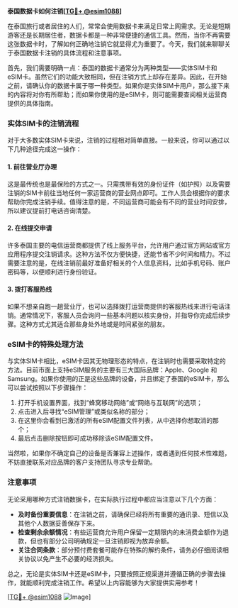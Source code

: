 **泰国数据卡如何注销[[TG💪+ @esim1088](https://t.me/s/esim1088)]**

在泰国旅行或者居住的人们，常常会使用数据卡来满足日常上网需求。无论是短期游客还是长期居住者，数据卡都是一种非常便捷的通信工具。然而，当你不再需要这张数据卡时，了解如何正确地注销它就显得尤为重要了。今天，我们就来聊聊关于泰国数据卡注销的具体流程和注意事项。

首先，我们需要明确一点：泰国的数据卡通常分为两种类型——实体SIM卡和eSIM卡。虽然它们的功能大致相同，但在注销方式上却存在差异。因此，在开始之前，请确认你的数据卡属于哪一种类型。如果你是实体SIM卡用户，那么接下来的内容将对你有所帮助；而如果你使用的是eSIM卡，则可能需要查阅相关运营商提供的具体指南。

### 实体SIM卡的注销流程

对于大多数实体SIM卡来说，注销的过程相对简单直接。一般来说，你可以通过以下几种途径完成这一操作：

#### 1. 前往营业厅办理
这是最传统也是最保险的方式之一。只需携带有效的身份证件（如护照）以及需要注销的SIM卡前往当地任何一家运营商的营业网点即可。工作人员会根据你的要求帮助你完成注销手续。值得注意的是，不同运营商可能会有不同的营业时间安排，所以建议提前打电话咨询清楚。

#### 2. 在线提交申请
许多泰国主要的电信运营商都提供了线上服务平台，允许用户通过官方网站或官方应用程序提交注销请求。这种方法不仅方便快捷，还能节省不少时间和精力。不过需要注意的是，在线注销前最好准备好相关的个人信息资料，比如手机号码、账户密码等，以便顺利进行身份验证。

#### 3. 拨打客服热线
如果不想亲自跑一趟营业厅，也可以选择拨打运营商提供的客服热线来进行电话注销。通常情况下，客服人员会询问一些基本问题以核实身份，并指导你完成后续步骤。这种方式尤其适合那些身处外地或是时间紧张的朋友。

### eSIM卡的特殊处理方法

与实体SIM卡相比，eSIM卡因其无物理形态的特点，在注销时也需要采取特定的方法。目前市面上支持eSIM服务的主要有三大国际品牌：Apple、Google 和 Samsung。如果你使用的正是这些品牌的设备，并且绑定了泰国的eSIM卡，那么可以尝试按照以下步骤操作：

1. 打开手机设置界面，找到“蜂窝移动网络”或“网络与互联网”的选项；
2. 点击进入后寻找“eSIM管理”或类似名称的部分；
3. 在这里你会看到已激活的所有eSIM配置文件列表，从中选择你想取消的那个；
4. 最后点击删除按钮即可成功移除该eSIM配置文件。

当然啦，如果你不确定自己的设备是否兼容上述操作，或者遇到任何技术性难题，不妨直接联系对应品牌的客户支持团队寻求专业帮助。

### 注意事项

无论采用哪种方式注销数据卡，在实际执行过程中都应当注意以下几个方面：

- **及时备份重要信息**：在注销之前，请确保已经将所有重要的通讯录、短信以及其他个人数据妥善保存下来。
- **检查剩余余额情况**：有些运营商允许用户保留一定期限内的未消费金额作为退款，但也有部分公司明确规定一旦注销即视为放弃余额。
- **关注合同条款**：部分预付费套餐可能存在特殊的解约条件，请务必仔细阅读相关协议以免产生不必要的经济损失。

总之，无论是实体SIM卡还是eSIM卡，只要按照正规渠道并遵循正确的步骤去操作，就能顺利完成注销工作。希望以上内容能够为大家提供实用参考！

[[TG💪+ @esim1088](https://t.me/s/esim1088) ![Image](https://i.postimg.cc/4NQfJmqS/Snipaste-2025-05-13-00-14-12.png)]